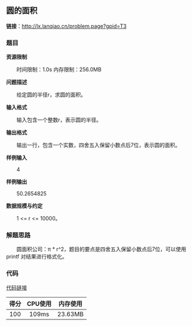 ## 圆的面积

**链接**：http://lx.lanqiao.cn/problem.page?gpid=T3

### 题目

**资源限制**

&emsp;&emsp;时间限制：1.0s   内存限制：256.0MB

**问题描述**

&emsp;&emsp;给定圆的半径r，求圆的面积。

**输入格式**

&emsp;&emsp;输入包含一个整数r，表示圆的半径。

**输出格式**

&emsp;&emsp;输出一行，包含一个实数，四舍五入保留小数点后7位，表示圆的面积。

**样例输入**

&emsp;&emsp;4

**样例输出**

&emsp;&emsp;50.2654825

**数据规模与约定**

&emsp;&emsp;1 <= r <= 10000。

### 解题思路

&emsp;&emsp;圆面积公司：π * r^2，题目的要点是四舍五入保留小数点后7位，可以使用 printf 对结果进行格式化。

### 代码

[代码链接](Main.java)

|得分|CPU使用|内存使用|
|:---:|:---:|:---:|
|100|109ms|23.63MB|


